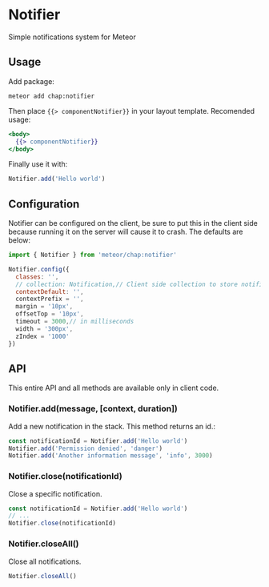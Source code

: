# Notifier

Simple notifications system for Meteor

## Usage

Add package:

    meteor add chap:notifier

Then place `{{> componentNotifier}}` in your layout template. Recomended usage:

```handlebars
<body>
  {{> componentNotifier}}
</body>
```

Finally use it with:

```js
Notifier.add('Hello world')
```

## Configuration

Notifier can be configured on the client, be sure to put this in the client side because running it on the server will cause it to crash. The defaults are below:

```js
import { Notifier } from 'meteor/chap:notifier'

Notifier.config({
  classes: '',
  // collection: Notification,// Client side collection to store notifications`
  contextDefault: '',
  contextPrefix = '',
  margin = '10px',
  offsetTop = '10px',
  timeout = 3000,// in milliseconds
  width = '300px',
  zIndex = '1000'
})
```

## API

This entire API and all methods are available only in client code.

### Notifier.add(message, [context, duration])

Add a new notification in the stack. This method returns an id.:

```js
const notificationId = Notifier.add('Hello world')
Notifier.add('Permission denied', 'danger')
Notifier.add('Another information message', 'info', 3000)
```

### Notifier.close(notificationId)

Close a specific notification.

```js
const notificationId = Notifier.add('Hello world')
// ...
Notifier.close(notificationId)
```

### Notifier.closeAll()

Close all notifications.

```js
Notifier.closeAll()
```
